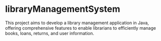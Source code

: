 # libraryManagementSystem
This project aims to develop a library management application in Java, offering comprehensive features to enable librarians to efficiently manage books, loans, returns, and user information.
